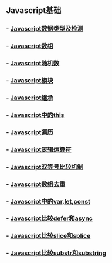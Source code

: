 ## Javascript基础

### - [Javascript数据类型及检测](https://github.com/pengjielee/blog/issues/1)  
### - [Javascript数组](https://github.com/pengjielee/blog/issues/2)  
### - [Javascript随机数](https://github.com/pengjielee/blog/issues/3)  
### - [Javascript模块](https://github.com/pengjielee/blog/issues/4) 
### - [Javascript继承](https://github.com/pengjielee/blog/issues/5) 
### - [Javascript中的this](https://github.com/pengjielee/blog/issues/6) 
### - [Javascript遍历](https://github.com/pengjielee/blog/issues/7) 
### - [Javascript逻辑运算符](https://github.com/pengjielee/blog/issues/8) 
### - [Javascript双等号比较机制](https://github.com/pengjielee/blog/issues/9) 
### - [Javascript数组去重](https://github.com/pengjielee/blog/issues/10) 
### - [Javascript中的var,let,const](https://github.com/pengjielee/blog/issues/11) 
### - [Javascript比较defer和async](https://github.com/pengjielee/blog/issues/12) 
### - [Javascript比较slice和splice](https://github.com/pengjielee/blog/issues/13) 
### - [Javascript比较substr和substring](https://github.com/pengjielee/blog/issues/14) 


